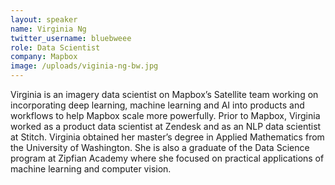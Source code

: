 ```yaml
---
layout: speaker
name: Virginia Ng
twitter_username: bluebweee
role: Data Scientist
company: Mapbox
image: /uploads/viginia-ng-bw.jpg
---
```


Virginia is an imagery data scientist on Mapbox’s Satellite team working on incorporating deep learning, machine learning and AI into products and workflows to help Mapbox scale more powerfully. Prior to Mapbox, Virginia worked as a product data scientist at Zendesk and as an NLP data scientist at Stitch. Virginia obtained her master’s degree in Applied Mathematics from the University of Washington. She is also a graduate of the Data Science program at Zipfian Academy where she focused on practical applications of machine learning and computer vision.